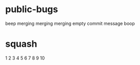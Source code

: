 # public-bugs

beep
merging merging merging
empty commit message
boop

# squash
1
2
3
4
5
6
7
8
9
10
